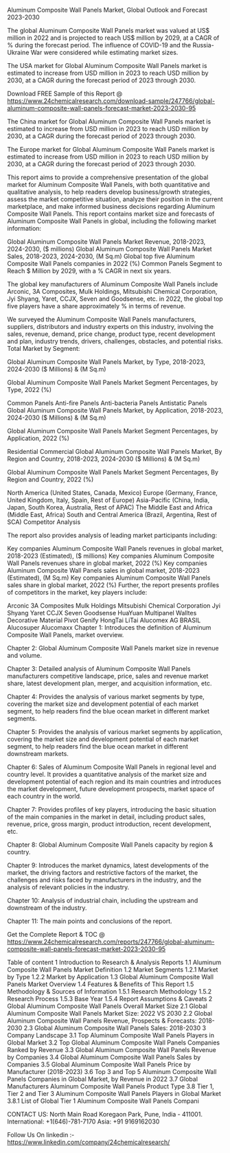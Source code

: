 Aluminum Composite Wall Panels Market, Global Outlook and Forecast 2023-2030

  The global Aluminum Composite Wall Panels market was valued at US$ million in 2022 and is projected to reach US$ million by 2029, at a CAGR of % during the forecast period. The influence of COVID-19 and the Russia-Ukraine War were considered while estimating market sizes.

The USA market for Global Aluminum Composite Wall Panels market is estimated to increase from USD million in 2023 to reach USD million by 2030, at a CAGR during the forecast period of 2023 through 2030.

Download FREE Sample of this Report @ https://www.24chemicalresearch.com/download-sample/247766/global-aluminum-composite-wall-panels-forecast-market-2023-2030-95

The China market for Global Aluminum Composite Wall Panels market is estimated to increase from USD million in 2023 to reach USD million by 2030, at a CAGR during the forecast period of 2023 through 2030.

The Europe market for Global Aluminum Composite Wall Panels market is estimated to increase from USD million in 2023 to reach USD million by 2030, at a CAGR during the forecast period of 2023 through 2030.

This report aims to provide a comprehensive presentation of the global market for Aluminum Composite Wall Panels, with both quantitative and qualitative analysis, to help readers develop business/growth strategies, assess the market competitive situation, analyze their position in the current marketplace, and make informed business decisions regarding Aluminum Composite Wall Panels. This report contains market size and forecasts of Aluminum Composite Wall Panels in global, including the following market information:

Global Aluminum Composite Wall Panels Market Revenue, 2018-2023, 2024-2030, ($ millions)
Global Aluminum Composite Wall Panels Market Sales, 2018-2023, 2024-2030, (M Sq.m)
Global top five Aluminum Composite Wall Panels companies in 2022 (%)
Common Panels Segment to Reach $ Million by 2029, with a % CAGR in next six years.

The global key manufacturers of Aluminum Composite Wall Panels include Arconic, 3A Composites, Mulk Holdings, Mitsubishi Chemical Corporation, Jyi Shyang, Yaret, CCJX, Seven and Goodsense, etc. in 2022, the global top five players have a share approximately % in terms of revenue.

We surveyed the Aluminum Composite Wall Panels manufacturers, suppliers, distributors and industry experts on this industry, involving the sales, revenue, demand, price change, product type, recent development and plan, industry trends, drivers, challenges, obstacles, and potential risks. Total Market by Segment:

Global Aluminum Composite Wall Panels Market, by Type, 2018-2023, 2024-2030 ($ Millions) & (M Sq.m)

Global Aluminum Composite Wall Panels Market Segment Percentages, by Type, 2022 (%)

Common Panels
Anti-fire Panels
Anti-bacteria Panels
Antistatic Panels
Global Aluminum Composite Wall Panels Market, by Application, 2018-2023, 2024-2030 ($ Millions) & (M Sq.m)

Global Aluminum Composite Wall Panels Market Segment Percentages, by Application, 2022 (%)

Residential
Commercial
Global Aluminum Composite Wall Panels Market, By Region and Country, 2018-2023, 2024-2030 ($ Millions) & (M Sq.m)

Global Aluminum Composite Wall Panels Market Segment Percentages, By Region and Country, 2022 (%)

North America (United States, Canada, Mexico)
Europe (Germany, France, United Kingdom, Italy, Spain, Rest of Europe)
Asia-Pacific (China, India, Japan, South Korea, Australia, Rest of APAC)
The Middle East and Africa (Middle East, Africa)
South and Central America (Brazil, Argentina, Rest of SCA)
Competitor Analysis

The report also provides analysis of leading market participants including:

Key companies Aluminum Composite Wall Panels revenues in global market, 2018-2023 (Estimated), ($ millions)
Key companies Aluminum Composite Wall Panels revenues share in global market, 2022 (%)
Key companies Aluminum Composite Wall Panels sales in global market, 2018-2023 (Estimated), (M Sq.m)
Key companies Aluminum Composite Wall Panels sales share in global market, 2022 (%)
Further, the report presents profiles of competitors in the market, key players include:

Arconic
3A Composites
Mulk Holdings
Mitsubishi Chemical Corporation
Jyi Shyang
Yaret
CCJX
Seven
Goodsense
HuaYuan
Multipanel
Walltes Decorative Material
Pivot
Genify
HongTai
LiTai
Alucomex
AG BRASIL
Alucosuper
Alucomaxx
Chapter 1: Introduces the definition of Aluminum Composite Wall Panels, market overview.

Chapter 2: Global Aluminum Composite Wall Panels market size in revenue and volume.

Chapter 3: Detailed analysis of Aluminum Composite Wall Panels manufacturers competitive landscape, price, sales and revenue market share, latest development plan, merger, and acquisition information, etc.

Chapter 4: Provides the analysis of various market segments by type, covering the market size and development potential of each market segment, to help readers find the blue ocean market in different market segments.

Chapter 5: Provides the analysis of various market segments by application, covering the market size and development potential of each market segment, to help readers find the blue ocean market in different downstream markets.

Chapter 6: Sales of Aluminum Composite Wall Panels in regional level and country level. It provides a quantitative analysis of the market size and development potential of each region and its main countries and introduces the market development, future development prospects, market space of each country in the world.

Chapter 7: Provides profiles of key players, introducing the basic situation of the main companies in the market in detail, including product sales, revenue, price, gross margin, product introduction, recent development, etc.

Chapter 8: Global Aluminum Composite Wall Panels capacity by region & country.

Chapter 9: Introduces the market dynamics, latest developments of the market, the driving factors and restrictive factors of the market, the challenges and risks faced by manufacturers in the industry, and the analysis of relevant policies in the industry.

Chapter 10: Analysis of industrial chain, including the upstream and downstream of the industry.

Chapter 11: The main points and conclusions of the report.

Get the Complete Report & TOC @ https://www.24chemicalresearch.com/reports/247766/global-aluminum-composite-wall-panels-forecast-market-2023-2030-95

Table of content
1 Introduction to Research & Analysis Reports
1.1 Aluminum Composite Wall Panels Market Definition
1.2 Market Segments
1.2.1 Market by Type
1.2.2 Market by Application
1.3 Global Aluminum Composite Wall Panels Market Overview
1.4 Features & Benefits of This Report
1.5 Methodology & Sources of Information
1.5.1 Research Methodology
1.5.2 Research Process
1.5.3 Base Year
1.5.4 Report Assumptions & Caveats
2 Global Aluminum Composite Wall Panels Overall Market Size
2.1 Global Aluminum Composite Wall Panels Market Size: 2022 VS 2030
2.2 Global Aluminum Composite Wall Panels Revenue, Prospects & Forecasts: 2018-2030
2.3 Global Aluminum Composite Wall Panels Sales: 2018-2030
3 Company Landscape
3.1 Top Aluminum Composite Wall Panels Players in Global Market
3.2 Top Global Aluminum Composite Wall Panels Companies Ranked by Revenue
3.3 Global Aluminum Composite Wall Panels Revenue by Companies
3.4 Global Aluminum Composite Wall Panels Sales by Companies
3.5 Global Aluminum Composite Wall Panels Price by Manufacturer (2018-2023)
3.6 Top 3 and Top 5 Aluminum Composite Wall Panels Companies in Global Market, by Revenue in 2022
3.7 Global Manufacturers Aluminum Composite Wall Panels Product Type
3.8 Tier 1, Tier 2 and Tier 3 Aluminum Composite Wall Panels Players in Global Market
3.8.1 List of Global Tier 1 Aluminum Composite Wall Panels Compani

CONTACT US:
North Main Road Koregaon Park, Pune, India - 411001.
International: +1(646)-781-7170
Asia: +91 9169162030

Follow Us On linkedin :- https://www.linkedin.com/company/24chemicalresearch/

